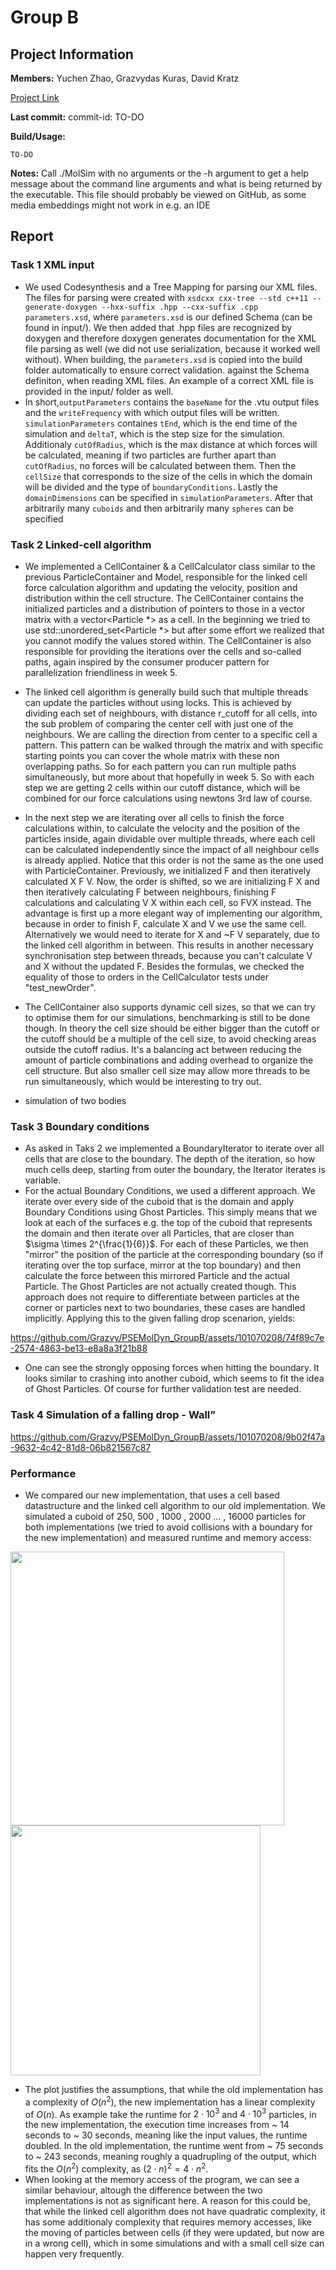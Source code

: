 # Group B
## Project Information

**Members:**
Yuchen Zhao,
Grazvydas Kuras,
David Kratz

[Project Link](https://github.com/Grazvy/PSEMolDyn_GroupB)

**Last commit:** commit-id: TO-DO

**Build/Usage:**
```
TO-DO
```

**Notes:**
Call ./MolSim with no arguments or the -h argument to get a help message about the
command line arguments and what is being returned by the executable. This file should probably be viewed on GitHub, as some media embeddings might not work in e.g. an IDE

## Report
### Task 1 XML input
-  We used Codesynthesis and a Tree Mapping for parsing our XML files. The files for parsing were created
   with `xsdcxx cxx-tree --std c++11 --generate-doxygen --hxx-suffix .hpp --cxx-suffix .cpp parameters.xsd`,
   where `parameters.xsd` is our defined Schema (can be found in input/). We then added that .hpp files are
   recognized by doxygen and therefore doxygen generates documentation for the XML file parsing as well
   (we did not use serialization, because it worked well without). When building, the `parameters.xsd` is
   copied into the build folder automatically to ensure correct validation.
   against the Schema definiton, when reading XML files. An   example of a correct XML file is provided in the input/ folder as well.
-  In short,`outputParameters` contains the `baseName` for the .vtu output files and the `writeFrequency` with which output files
   will be written. `simulationParameters` containes `tEnd`, which is the end time of the simulation and `deltaT`, which is the step
   size for the simulation. Additionaly `cutOfRadius`, which is the max distance at which forces will be calculated, meaning if two
   particles are further apart than `cutOfRadius`, no forces will be calculated between them. Then the `cellSize` that corresponds to
   the size of the cells in which the domain will be divided and the type of `boundaryConditions`. Lastly the `domainDimensions` can be
   specified in `simulationParameters`. After that arbitrarily many `cuboids` and then arbitrarily many `spheres` can be specified

### Task 2 Linked-cell algorithm

- We implemented a CellContainer & a CellCalculator class similar to the previous ParticleContainer and Model,
  responsible for the linked cell force calculation algorithm and updating the velocity, position and distribution
  within the cell structure. The CellContainer contains the initialized particles and a distribution of pointers
  to those in a vector matrix with a vector<Particle *> as a cell. In the beginning we tried to use std::unordered_set<Particle *>
  but after some effort we realized that you cannot modify the values stored within. The CellContainer is also responsible
  for providing the iterations over the cells and so-called paths, again inspired by the consumer producer pattern for
  parallelization friendliness in week 5. 

- The linked cell algorithm is generally build such that multiple threads can update the particles without using locks.
  This is achieved by dividing each set of neighbours, with distance r_cutoff for all cells, into the sub problem of 
  comparing the center cell with just one of the neighbours. We are calling the direction from center to a specific cell
  a pattern. This pattern can be walked through the matrix and with specific starting points you can cover the whole 
  matrix with these non overlapping paths. So for each pattern you can run multiple paths simultaneously, but more about
  that hopefully in week 5. So with each step we are getting 2 cells within our cutoff distance, which will be combined
  for our force calculations using newtons 3rd law of course.

- In the next step we are iterating over all cells to finish the force calculations within, to calculate the velocity and
  the position of the particles inside, again dividable over multiple threads, where each cell can be calculated independently
  since the impact of all neighbour cells is already applied. Notice that this order is not the same as the one used with
  ParticleContainer. Previously, we initialized F and then iteratively calculated X F V. Now, the order is shifted, so we
  are initializing F X and then iteratively calculating F between neighbours, finishing F calculations and calculating V X
  within each cell, so FVX instead. The advantage is first up a more elegant way of implementing our algorithm, because
  in order to finish F, calculate X and V we use the same cell. Alternatively we would need to iterate for X and ~F V
  separately, due to the linked cell algorithm in between. This results in another necessary synchronisation step between
  threads, because you can't calculate V and X without the updated F. Besides the formulas, we checked the equality of 
  those to orders in the CellCalculator tests under "test_newOrder".
- The CellContainer also supports dynamic cell sizes, so that we can try to optimise them for our simulations, benchmarking
  is still to be done though. In theory the cell size should be either bigger than the cutoff or the cutoff should be a
  multiple of the cell size, to avoid checking areas outside the cutoff radius. It's a balancing act between reducing
  the amount of particle combinations and adding overhead to organize the cell structure. But also smaller cell size may
  allow more threads to be run simultaneously, which would be interesting to try out.
- simulation of two bodies


### Task 3 Boundary conditions
- As asked in Taks 2 we implemented a BoundaryIterator to iterate over all cells that are close to the boundary.
  The depth of the iteration, so how much cells deep, starting from outer the boundary, the Iterator iterates is variable.
- For the actual Boundary Conditions, we used a different approach. We iterate over every side of the cuboid that is the domain
  and apply Boundary Conditions using Ghost Particles. This simply means that we look at each of the surfaces e.g. the top of the
  cuboid that represents the domain and then iterate over all Particles, that are closer than $\sigma \times 2^{\frac{1}{6}}$.
  For each of these Particles, we then "mirror" the position of the particle at the corresponding boundary (so if iterating over the top
  surface, mirror at the top boundary) and then calculate the force between this mirrored Particle and the actual Particle.
  The Ghost Particles are not actually created though. This approach does not require to differentiate between particles at the
  corner or particles next to two boundaries, these cases are handled implicitly.
  Applying this to the given falling drop scenarion, yields:


https://github.com/Grazvy/PSEMolDyn_GroupB/assets/101070208/74f89c7e-2574-4863-be13-e8a8a3f21b88

- One can see the strongly opposing forces when hitting the boundary. It looks similar to crashing into another cuboid,
  which seems to fit the idea of Ghost Particles. Of course for further validation test are needed.

### Task 4 Simulation of a falling drop - Wall”



https://github.com/Grazvy/PSEMolDyn_GroupB/assets/101070208/9b02f47a-9632-4c42-81d8-06b821567c87




### Performance

- We compared our new implementation, that uses a cell based datastructure and the linked cell algorithm to our old implementation.
  We simulated a cuboid of  250, 500 , 1000 , 2000 ... , 16000 particles for both implementations
  (we tried to avoid collisions with a boundary for the new implementation) and measured runtime and memory access:

<img src="https://github.com/Grazvy/PSEMolDyn_GroupB/assets/101070208/c9d9b698-5807-4c52-8f97-0237db0f230e" width="438">

<img src="https://github.com/Grazvy/PSEMolDyn_GroupB/assets/101070208/96ddfc1d-656e-4801-bb64-af2276e961b8" width="400">

- The plot justifies the assumptions, that while the old implementation has a complexity of $O(n^2)$, the new implementation
  has a linear complexity of $O(n)$. As example take the runtime for $2 \cdot 10^3$ and $4 \cdot 10^3$ particles, in the new
  implementation, the execution time increases from ~ 14 seconds to ~ 30 seconds, meaning like the input values, the runtime doubled.
  In the old implementation, the runtime went from ~ 75 seconds to ~ 243 seconds, meaning roughly a quadrupling of the output,
  which fits the $O(n^2)$ complexity, as $(2 \cdot n)^2 = 4 \cdot n^2$.
- When looking at the memory access of the program, we can see a similar behaviour, altough the difference between the two
  implementations is not as significant here. A reason for this could be, that while the linked cell algorithm does not have quadratic
  complexity, it has some additionaly complexity that requires memory accesses, like the moving of particles between cells (if they
  were updated, but now are in a wrong cell), which in some simulations and with a small cell size can happen very frequently.













